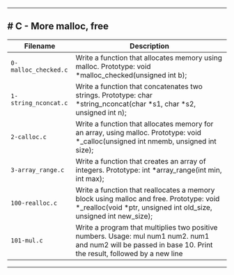 <hr>
<h2># C - More malloc, free</h2>

| Filename | Description |
| -------- | ----------- |
| `0-malloc_checked.c`  | Write a function that allocates memory using malloc. Prototype: void *malloc_checked(unsigned int b); |
| `1-string_nconcat.c`  | Write a function that concatenates two strings. Prototype: char *string_nconcat(char *s1, char *s2, unsigned int n); |
| `2-calloc.c`          | Write a function that allocates memory for an array, using malloc. Prototype: void *_calloc(unsigned int nmemb, unsigned int size); |
| `3-array_range.c`     | Write a function that creates an array of integers. Prototype: int *array_range(int min, int max); |
| `100-realloc.c`       | Write a function that reallocates a memory block using malloc and free. Prototype: void *_realloc(void *ptr, unsigned int old_size, unsigned int new_size); |
| `101-mul.c`           | Write a program that multiplies two positive numbers. Usage: mul num1 num2. num1 and num2 will be passed in base 10. Print the result, followed by a new line |
<hr> 

